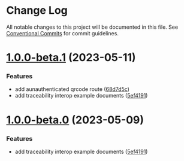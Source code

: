 # Change Log

All notable changes to this project will be documented in this file.
See [Conventional Commits](https://conventionalcommits.org) for commit guidelines.

# [1.0.0-beta.1](https://github.com/uncefact/project-vckit/compare/v0.3.0...v1.0.0-beta.1) (2023-05-11)

### Features

- add aunauthenticated qrcode route ([68d7d5c](https://github.com/uncefact/project-vckit/commit/68d7d5c5a2cbd7ba1b4faeac6d25f3f982fe3b2e))
- add traceability interop example documents ([5ef4191](https://github.com/uncefact/project-vckit/commit/5ef41918e772ebe4e94715c3f884e0872a27caeb))

# [1.0.0-beta.0](https://github.com/uncefact/project-vckit/compare/v0.3.0...v1.0.0-beta.0) (2023-05-09)

### Features

- add traceability interop example documents ([5ef4191](https://github.com/uncefact/project-vckit/commit/5ef41918e772ebe4e94715c3f884e0872a27caeb))
